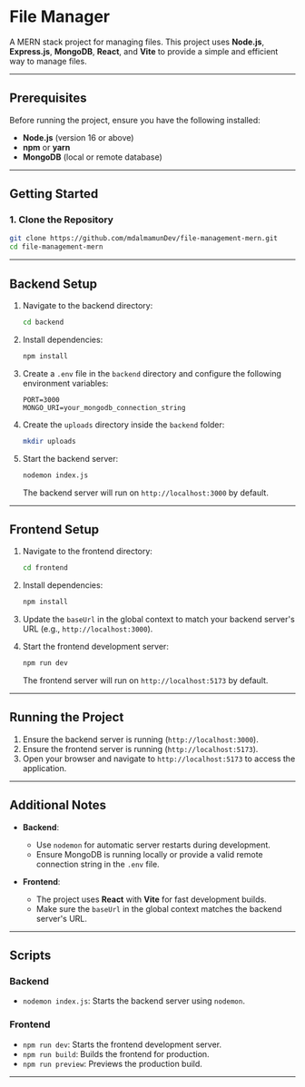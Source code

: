 # File Manager

A MERN stack project for managing files. This project uses **Node.js**, **Express.js**, **MongoDB**, **React**, and **Vite** to provide a simple and efficient way to manage files.

---

## Prerequisites

Before running the project, ensure you have the following installed:

- **Node.js** (version 16 or above)
- **npm** or **yarn**
- **MongoDB** (local or remote database)

---

## Getting Started

### 1. Clone the Repository

```bash
git clone https://github.com/mdalmamunDev/file-management-mern.git
cd file-management-mern
```

---

## Backend Setup

1. Navigate to the backend directory:

   ```bash
   cd backend
   ```

2. Install dependencies:

   ```bash
   npm install
   ```

3. Create a `.env` file in the `backend` directory and configure the following environment variables:

   ```env
   PORT=3000
   MONGO_URI=your_mongodb_connection_string
   ```

4. Create the `uploads` directory inside the `backend` folder:

   ```bash
   mkdir uploads
   ```

5. Start the backend server:

   ```bash
   nodemon index.js
   ```

   The backend server will run on `http://localhost:3000` by default.

---

## Frontend Setup

1. Navigate to the frontend directory:

   ```bash
   cd frontend
   ```

2. Install dependencies:

   ```bash
   npm install
   ```

3. Update the `baseUrl` in the global context to match your backend server's URL (e.g., `http://localhost:3000`).

4. Start the frontend development server:

   ```bash
   npm run dev
   ```

   The frontend server will run on `http://localhost:5173` by default.

---

## Running the Project

1. Ensure the backend server is running (`http://localhost:3000`).
2. Ensure the frontend server is running (`http://localhost:5173`).
3. Open your browser and navigate to `http://localhost:5173` to access the application.

---

## Additional Notes

- **Backend**:
  - Use `nodemon` for automatic server restarts during development.
  - Ensure MongoDB is running locally or provide a valid remote connection string in the `.env` file.

- **Frontend**:
  - The project uses **React** with **Vite** for fast development builds.
  - Make sure the `baseUrl` in the global context matches the backend server's URL.

---

## Scripts

### Backend

- `nodemon index.js`: Starts the backend server using `nodemon`.

### Frontend

- `npm run dev`: Starts the frontend development server.
- `npm run build`: Builds the frontend for production.
- `npm run preview`: Previews the production build.

---